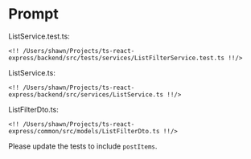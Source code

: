 # Prompt

ListService.test.ts:

```
<!! /Users/shawn/Projects/ts-react-express/backend/src/tests/services/ListFilterService.test.ts !!/>
```

ListService.ts:

```
<!! /Users/shawn/Projects/ts-react-express/backend/src/services/ListService.ts !!/>
```

ListFilterDto.ts:

```
<!! /Users/shawn/Projects/ts-react-express/common/src/models/ListFilterDto.ts !!/>
```

Please update the tests to include `postItems`.